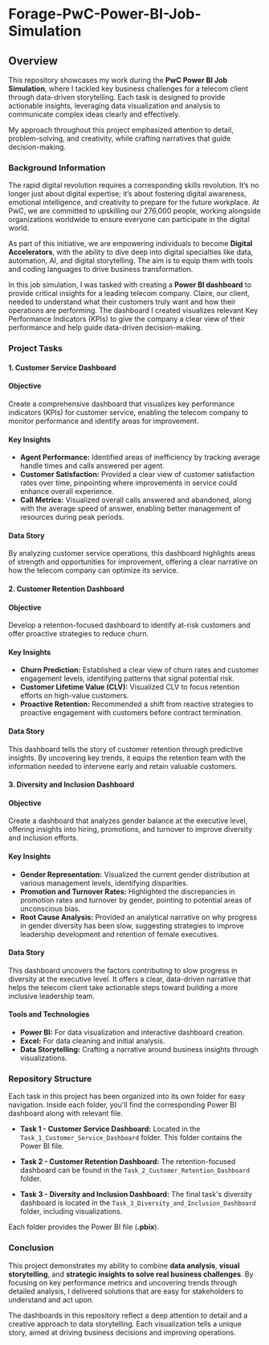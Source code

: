 # Forage-PwC-Power-BI-Job-Simulation

## Overview
This repository showcases my work during the **PwC Power BI Job Simulation**, where I tackled key business challenges for a telecom client through data-driven storytelling. Each task is designed to provide actionable insights, leveraging data visualization and analysis to communicate complex ideas clearly and effectively.

My approach throughout this project emphasized attention to detail, problem-solving, and creativity, while crafting narratives that guide decision-making.

### Background Information

The rapid digital revolution requires a corresponding skills revolution. It’s no longer just about digital expertise; it’s about fostering digital awareness, emotional intelligence, and creativity to prepare for the future workplace. At PwC, we are committed to upskilling our 276,000 people, working alongside organizations worldwide to ensure everyone can participate in the digital world.

As part of this initiative, we are empowering individuals to become **Digital Accelerators**, with the ability to dive deep into digital specialties like data, automation, AI, and digital storytelling. The aim is to equip them with tools and coding languages to drive business transformation.

In this job simulation, I was tasked with creating a **Power BI dashboard** to provide critical insights for a leading telecom company. Claire, our client, needed to understand what their customers truly want and how their operations are performing. The dashboard I created visualizes relevant Key Performance Indicators (KPIs) to give the company a clear view of their performance and help guide data-driven decision-making.

### Project Tasks

#### 1. Customer Service Dashboard

#### Objective

Create a comprehensive dashboard that visualizes key performance indicators (KPIs) for customer service, enabling the telecom company to monitor performance and identify areas for improvement.

#### Key Insights
- **Agent Performance:** Identified areas of inefficiency by tracking average handle times and calls answered per agent.
- **Customer Satisfaction:** Provided a clear view of customer satisfaction rates over time, pinpointing where improvements in service could enhance overall experience.
- **Call Metrics:** Visualized overall calls answered and abandoned, along with the average speed of answer, enabling better management of resources during peak periods.

#### Data Story
By analyzing customer service operations, this dashboard highlights areas of strength and opportunities for improvement, offering a clear narrative on how the telecom company can optimize its service.

#### 2. Customer Retention Dashboard

#### Objective
Develop a retention-focused dashboard to identify at-risk customers and offer proactive strategies to reduce churn.

#### Key Insights

- **Churn Prediction:** Established a clear view of churn rates and customer engagement levels, identifying patterns that signal potential risk.
- **Customer Lifetime Value (CLV):** Visualized CLV to focus retention efforts on high-value customers.
- **Proactive Retention:** Recommended a shift from reactive strategies to proactive engagement with customers before contract termination.

#### Data Story
This dashboard tells the story of customer retention through predictive insights. By uncovering key trends, it equips the retention team with the information needed to intervene early and retain valuable customers.

#### 3. Diversity and Inclusion Dashboard

#### Objective
Create a dashboard that analyzes gender balance at the executive level, offering insights into hiring, promotions, and turnover to improve diversity and inclusion efforts.

#### Key Insights
- **Gender Representation:** Visualized the current gender distribution at various management levels, identifying disparities.
- **Promotion and Turnover Rates:** Highlighted the discrepancies in promotion rates and turnover by gender, pointing to potential areas of unconscious bias.
- **Root Cause Analysis:** Provided an analytical narrative on why progress in gender diversity has been slow, suggesting strategies to improve leadership development and retention of female executives.

#### Data Story
This dashboard uncovers the factors contributing to slow progress in diversity at the executive level. It offers a clear, data-driven narrative that helps the telecom client take actionable steps toward building a more inclusive leadership team.

#### Tools and Technologies

- **Power BI:** For data visualization and interactive dashboard creation.
- **Excel:** For data cleaning and initial analysis.
- **Data Storytelling:** Crafting a narrative around business insights through visualizations.

### Repository Structure
Each task in this project has been organized into its own folder for easy navigation. Inside each folder, you'll find the corresponding Power BI dashboard along with relevant file.

- **Task 1 - Customer Service Dashboard:** Located in the `Task_1_Customer_Service_Dashboard` folder. This folder contains the Power BI file.

- **Task 2 - Customer Retention Dashboard:** The retention-focused dashboard can be found in the `Task_2_Customer_Retention_Dashboard` folder.

- **Task 3 - Diversity and Inclusion Dashboard:** The final task's diversity dashboard is located in the `Task_3_Diversity_and_Inclusion_Dashboard` folder, including visualizations.

Each folder provides the Power BI file (**.pbix**).

### Conclusion
This project demonstrates my ability to combine **data analysis**, **visual storytelling**, and **strategic insights to solve real business challenges**. By focusing on key performance metrics and uncovering trends through detailed analysis, I delivered solutions that are easy for stakeholders to understand and act upon.

The dashboards in this repository reflect a deep attention to detail and a creative approach to data storytelling. Each visualization tells a unique story, aimed at driving business decisions and improving operations.










